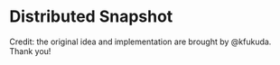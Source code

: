 # Distributed Snapshot


Credit: the original idea and implementation are brought by @kfukuda. Thank you!
